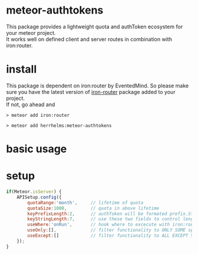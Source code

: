 # meteor-authtokens

This package provides a lightweight quota and authToken ecosystem for your meteor project.  
It works well on defined client and server routes in combination with iron:router. 

# install

This package is dependent on iron:router by EventedMind. So please make sure you have the latest version of [iron-router](https://github.com/EventedMind/iron-router) package added to your project.  
If not, go ahead and 

`> meteor add iron:router`

`> meteor add herrhelms:meteor-authtokens`

# basic usage


# setup  


```js
if(Meteor.isServer) {
	APISetup.config({
		quotaRange:'month', 	// lifetime of quota   
		quotaSize:1000,			// quota in above lifetime
		keyPrefixLength:2,		// authToken will be formated prefix.StrInG (i.E. ny.ASe24sa)			
		keyStringLength:7,		// use these two fields to control length of authTokens
		useWhere:'onRun',		// hook where to excecute with iron:router (onRun||onBeforeAction||onAfterAction||onRerun)
		useOnly:[],				// filter functionality to ONLY SOME specific route(s)
		useExcept:[]			// filter functionality to ALL EXCEPT SOME specific route(s)
	});
}
```